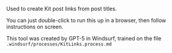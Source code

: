 Used to create Kit post links from post titles.

You can just double-click to run this up in a browser, then follow instructions on screen.

This tool was created by GPT-5 in Windsurf, trained on the file `.windsurf/processes/KitLinks.process.md`